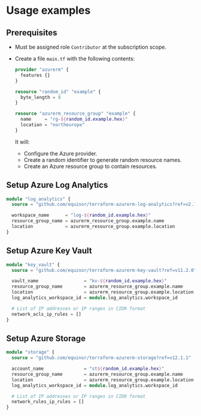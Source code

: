 # Usage examples

## Prerequisites

- Must be assigned role `Contributor` at the subscription scope.

- Create a file `main.tf` with the following contents:

    ```terraform
    provider "azurerm" {
      features {}
    }

    resource "random_id" "example" {
      byte_length = 8
    }

    resource "azurerm_resource_group" "example" {
      name     = "rg-${random_id.example.hex}"
      location = "northeurope"
    }
    ```

    It will:

    - Configure the Azure provider.
    - Create a random identifier to generate random resource names.
    - Create an Azure resource group to contain resources.

## Setup Azure Log Analytics

```terraform
module "log_analytics" {
  source = "github.com/equinor/terraform-azurerm-log-analytics?ref=v2.1.1"

  workspace_name      = "log-${random_id.example.hex}"
  resource_group_name = azurerm_resource_group.example.name
  location            = azurerm_resource_group.example.location
}
```

## Setup Azure Key Vault

```terraform
module "key_vault" {
  source = "github.com/equinor/terraform-azurerm-key-vault?ref=v11.2.0"

  vault_name                 = "kv-${random_id.example.hex}"
  resource_group_name        = azurerm_resource_group.example.name
  location                   = azurerm_resource_group.example.location
  log_analytics_workspace_id = module.log_analytics.workspace_id

  # List of IP addresses or IP ranges in CIDR format
  network_acls_ip_rules = []
}
```

## Setup Azure Storage

```terraform
module "storage" {
  source = "github.com/equinor/terraform-azurerm-storage?ref=v12.1.1"

  account_name               = "st${random_id.example.hex}"
  resource_group_name        = azurerm_resource_group.example.name
  location                   = azurerm_resource_group.example.location
  log_analytics_workspace_id = module.log_analytics.workspace_id

  # List of IP addresses or IP ranges in CIDR format
  network_rules_ip_rules = []
}
```
